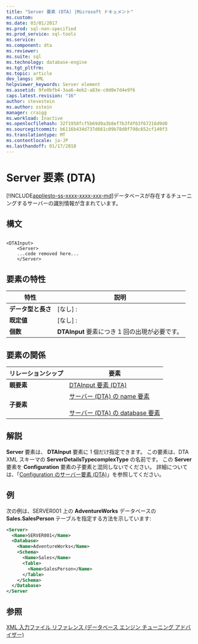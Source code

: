 ```yaml
---
title: "Server 要素 (DTA) |Microsoft ドキュメント"
ms.custom: 
ms.date: 03/01/2017
ms.prod: sql-non-specified
ms.prod_service: sql-tools
ms.service: 
ms.component: dta
ms.reviewer: 
ms.suite: sql
ms.technology: database-engine
ms.tgt_pltfrm: 
ms.topic: article
dev_langs: XML
helpviewer_keywords: Server element
ms.assetid: 9fe0bfb4-3aa6-4eb2-a83e-c0d0e7d4e9f6
caps.latest.revision: "16"
author: stevestein
ms.author: sstein
manager: craigg
ms.workload: Inactive
ms.openlocfilehash: 32f1958fcf5b69d9a3b8ef7b3fdf63f67216d9d0
ms.sourcegitcommit: b6116b434d737d661c09b78d0f798c652cf149f3
ms.translationtype: MT
ms.contentlocale: ja-JP
ms.lasthandoff: 01/17/2018
---
```

# <a name="server-element-dta"></a>Server 要素 (DTA)
[!INCLUDE[appliesto-ss-xxxx-xxxx-xxx-md](../../includes/appliesto-ss-xxxx-xxxx-xxx-md.md)]データベースが存在するチューニングするサーバーの識別情報が含まれています。  
  
## <a name="syntax"></a>構文  
  
```  
  
<DTAInput>  
    <Server>  
    ...code removed here...  
    </Server>  
```  
  
## <a name="element-characteristics"></a>要素の特性  
  
|特性|説明|  
|--------------------|-----------------|  
|**データ型と長さ**|[なし] :|  
|**既定値**|[なし] :|  
|**個数**|**DTAInput** 要素につき 1 回の出現が必要です。|  
  
## <a name="element-relationships"></a>要素の関係  
  
|リレーションシップ|要素|  
|------------------|--------------|  
|**親要素**|[DTAInput 要素 &#40;DTA&#41;](../../tools/dta/dtainput-element-dta.md)|  
|**子要素**|[サーバー &#40;DTA&#41; の name 要素](../../tools/dta/name-element-for-server-dta.md)<br /><br /> [サーバー &#40;DTA&#41; の database 要素](../../tools/dta/database-element-for-server-dta.md)|  
  
## <a name="remarks"></a>解説  
 **Server** 要素は、 **DTAInput** 要素に 1 個だけ指定できます。 この要素は、DTA XML スキーマの **ServerDetailsTypecomplexType** の名前です。 この **Server** 要素を **Configuration** 要素の子要素と混同しないでください。 詳細については、「[Configuration のサーバー要素 &#40;DTA&#41;](../../tools/dta/server-element-for-configuration-dta.md)」を参照してください。  
  
## <a name="example"></a>例  
 次の例は、SERVER001 上の **AdventureWorks** データベースの **Sales.SalesPerson** テーブルを指定する方法を示しています:  
  
```xml  
<Server>  
  <Name>SERVER001</Name>  
  <Database>  
    <Name>AdventureWorks</Name>  
    <Schema>  
      <Name>Sales</Name>  
      <Table>  
        <Name>SalesPerson</Name>  
      </Table>  
    </Schema>  
  </Database>  
</Server  
```  
  
## <a name="see-also"></a>参照  
 [XML 入力ファイル リファレンス &#40;データベース エンジン チューニング アドバイザー&#41;](../../tools/dta/xml-input-file-reference-database-engine-tuning-advisor.md)  
  
  
